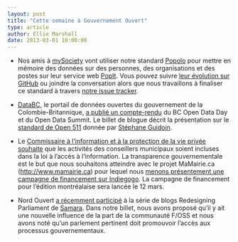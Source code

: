 ```yaml
---
layout: post
title: "Cette semaine à Gouvernement Ouvert"
type: article
author: Ellie Marshall
date: 2013-03-01 10:00:00
---
```

- Nos amis à [mySociety](http://www.mysociety.org/) vont utiliser notre standard [Popolo](http://www.popoloproject.com) pour mettre en mémoire des données sur des personnes, des organisations et des postes sur leur service web [PopIt](http://popit.mysociety.org/). Vous pouvez suivre [leur évolution sur GitHub](https://github.com/mysociety/popit/issues/239) ou joindre la conversation alors que nous travaillons à finaliser ce standard à travers [notre issue tracker](https://github.com/opennorth/popolo-standard/issues?state=open).

- [DataBC](http://www.data.gov.bc.ca/), le portail de données ouvertes du gouvernement de la Colombie-Britannique, [a publié un compte-rendu](http://blog.data.gov.bc.ca/2013/02/a-big-week-open-data-day-follows-the-bc-open-data-summit/) du BC Open Data Day et du Open Data Summit. Le billet de blogue décrit la présentation sur le [standard de Open 511](http://opennorth.github.com/Open511API/) donnée par [Stéphane Guidoin](http://nordouvert.ca/equipe/).

- Le [Commissaire à l’information et à la protection de la vie privée](http://www.ipc.on.ca/french/home-page/default.aspx) [souhaite](http://www.thestar.com/news/city_hall/2013/02/28/ontario_privacy_commissioner_wants_councillors_included_in_freedom_of_information_laws.html) que les activités des conseillers municipaux soient incluses dans la loi à l’accès à l’information. La transparence gouvernementale est le but que nous souhaitons atteindre avec le projet MaMairie.ca (http://www.mamairie.ca) pour lequel nous [menons présentement une campagne de financement sur Indiegogo](http://igg.me/at/mycityhalltoronto/x/1598726). La campagne de financement pour l’édition montréalaise sera lancée le 12 mars.

- Nord Ouvert [a récemment participé](http://www.samaracanada.com/samarablog/samara-main-blog/2013/02/27/open-north-strong-and-free) à la série de blogs Redesigning Parliament de [Samara](http://www.samaracanada.com). Dans notre billet, nous avons proposé qu’il y ait une nouvelle influence de la part de la communauté F/OSS et nous avons noté qu’un parlement pertinent doit promouvoir l’accès aux processus gouvernementaux.